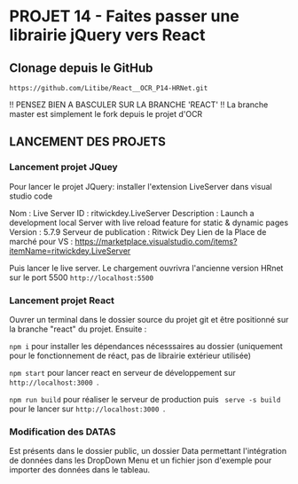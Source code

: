 # PROJET 14 - Faites passer une librairie jQuery vers React

## Clonage depuis le GitHub
` https://github.com/Litibe/React__OCR_P14-HRNet.git `

!! PENSEZ BIEN A BASCULER SUR LA BRANCHE 'REACT' !!
La branche master est simplement le fork depuis le projet d'OCR

## LANCEMENT DES PROJETS
### Lancement projet JQuey
Pour lancer le projet JQuery: installer l'extension LiveServer dans visual studio code

Nom : Live Server
ID : ritwickdey.LiveServer
Description : Launch a development local Server with live reload feature for static & dynamic pages
Version : 5.7.9
Serveur de publication : Ritwick Dey
Lien de la Place de marché pour VS : https://marketplace.visualstudio.com/items?itemName=ritwickdey.LiveServer

Puis lancer le live server. Le chargement ouvrivra l'ancienne version HRnet sur le port 5500
`http://localhost:5500 `

### Lancement projet React
Ouvrer un terminal dans le dossier source du projet git et être positionné sur la branche "react" du projet.
Ensuite : 

` npm i ` pour installer les dépendances nécesssaires au dossier (uniquement pour le fonctionnement de réact, pas de librairie extérieur utilisée)

` npm start ` pour lancer react en serveur de développement sur `http://localhost:3000 `.

`npm run build` pour réaliser le serveur de production puis ` serve -s build` pour le lancer sur  `http://localhost:3000 `.

### Modification des DATAS
Est présents dans le dossier public, un dossier Data permettant l'intégration de données dans les DropDown Menu et un fichier json d'exemple pour importer des données dans le tableau.